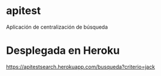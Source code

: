 # apitest
Aplicación de centralización de búsqueda
# Desplegada en Heroku
https://apitestsearch.herokuapp.com/busqueda?criterio=jack
